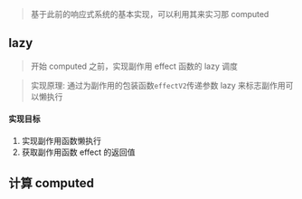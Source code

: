 > 基于此前的响应式系统的基本实现，可以利用其来实习那 computed

## lazy

> 开始 computed 之前，实现副作用 effect 函数的 lazy 调度

> 实现原理: 通过为副作用的包装函数`effectV2`传递参数 lazy 来标志副作用可以懒执行

#### 实现目标

1. 实现副作用函数懒执行
2. 获取副作用函数 effect 的返回值

## 计算 computed
